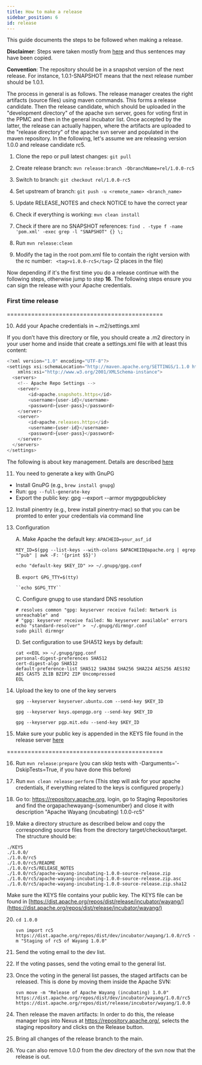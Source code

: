 ```yaml
---
title: How to make a release
sidebar_position: 6
id: release
---
```


This guide documents the steps to be followed when making a release. 

**Disclaimer**: Steps were taken mostly from [here](https://plc4x.apache.org/plc4x/latest/developers/release/release.html) and thus sentences may have been copied.

**Convention**: The repository should be in a snapshot version of the next release. For instance, 1.0.1-SNAPSHOT means that the next release number should be 1.0.1.

The process in general is as follows. The release manager creates the right artifacts (source files) using maven commands. This forms  a release candidate. Then the release candidate, which should be uploaded in the "development directory" of the apache svn server, goes for voting first in the PPMC and then in the general incubator list. Once accepted by the latter, the release can actually happen, where the artifacts are uploaded to the "release directory" of the apache svn server and populated in the maven repository. In the following, let's assume we are releasing version 1.0.0 and release candidate rc5.

1. Clone the repo or pull latest changes:
``git pull`` 

2. Create release branch:
``mvn release:branch -DbranchName=rel/1.0.0-rc5``

3. Switch to branch:
``git checkout rel/1.0.0-rc5``

4. Set upstream of branch:
``git push -u <remote_name> <branch_name>``

5. Update RELEASE_NOTES and check NOTICE to have the correct year

6. Check if everything is working: 
    ``mvn clean install``


7. Check if there are no SNAPSHOT references: ``find . -type f -name 'pom.xml' -exec grep -l "SNAPSHOT" {} \;``

8. Run ``mvn release:clean``

9. Modify the tag in the root pom.xml file to contain the right version with the rc number:
`` <tag>v1.0.0-rc5</tag>`` (2 places in the file)

Now depending if it's the first time you do a release continue with the following steps, otherwise jump to step **16**.
The following steps ensure you can sign the release with your Apache credentials.

### First time release
=============================================

10. Add your Apache credentials in ~.m2/settings.xml

If you don’t have this directory or file, you should create a .m2 directory in your user home and inside that create a settings.xml file with at least this content:

```javascript
<?xml version="1.0" encoding="UTF-8"?>
<settings xsi:schemaLocation="http://maven.apache.org/SETTINGS/1.1.0 http://maven.apache.org/xsd/settings-1.1.0.xsd" xmlns="http://maven.apache.org/SETTINGS/1.1.0"
    xmlns:xsi="http://www.w3.org/2001/XMLSchema-instance">
  <servers>
    <!-- Apache Repo Settings -->
    <server>
        <id>apache.snapshots.https</id>
        <username>{user-id}</username>
        <password>{user-pass}</password>
    </server>
    <server>
        <id>apache.releases.https</id>
        <username>{user-id}</username>
        <password>{user-pass}</password>
    </server>
  </servers>
</settings>
```

The following is about key management. Details are described [here](https://pulsar.apache.org/contribute/create-gpg-keys/)

11. You need to generate a key with GnuPG
- Install GnuPG (e.g., ``brew install gnupg``)
- Run: ``gpg --full-generate-key``
- Export the public key: gpg --export --armor mygpgpublickey 

12. Install pinentry (e.g., brew install pinentry-mac) so that you can be promted to enter your credentials via command line

13. Configuration

    A. Make Apache the default key:
    ``APACHEID=your_asf_id``

    ``KEY_ID=$(gpg --list-keys --with-colons $APACHEID@apache.org | egrep "^pub" | awk -F: '{print $5}')``

    ``echo "default-key $KEY_ID" >> ~/.gnupg/gpg.conf``

    B. ``export GPG_TTY=$(tty)``

        ``echo $GPG_TTY``

    C. Configure gnupg to use standard DNS resolution

    ```
    # resolves common "gpg: keyserver receive failed: Network is unreachable" and
    # "gpg: keyserver receive failed: No keyserver available" errors
    echo "standard-resolver" >  ~/.gnupg/dirmngr.conf
    sudo pkill dirmngr
    ```

    D. Set configuration to use SHA512 keys by default:
    ```
    cat <<EOL >> ~/.gnupg/gpg.conf
    personal-digest-preferences SHA512
    cert-digest-algo SHA512
    default-preference-list SHA512 SHA384 SHA256 SHA224 AES256 AES192 AES CAST5 ZLIB BZIP2 ZIP Uncompressed
    EOL
    ```

14. Upload the key to one of the key servers

    ``gpg --keyserver keyserver.ubuntu.com --send-key $KEY_ID``

    ``gpg --keyserver keys.openpgp.org --send-key $KEY_ID``

    ``gpg --keyserver pgp.mit.edu --send-key $KEY_ID``

15. Make sure your public key is appended in the KEYS file found in the release server [here](https://dist.apache.org/repos/dist/release/incubator/wayang/)

=============================================

16. Run ``mvn release:prepare`` (you can skip tests with -Darguments='-DskipTests=True, if you have done this before)

17. Run ``mvn clean release:perform`` (This step will ask for your apache credentials, if everything related to the keys is configured properly.)

18. Go to: https://repository.apache.org, login, go to Staging Repositories and find the orgapachewayang-{somenumber} and close it with description "Apache Wayang (incubating) 1.0.0-rc5"

19. Make a directory structure as described below and copy the corresponding source files from the directory target/checkout/target. The structure should be:
```
./KEYS
./1.0.0/
./1.0.0/rc5
./1.0.0/rc5/README
./1.0.0/rc5/RELEASE_NOTES
./1.0.0/rc5/apache-wayang-incubating-1.0.0-source-release.zip
./1.0.0/rc5/apache-wayang-incubating-1.0.0-source-release.zip.asc
./1.0.0/rc5/apache-wayang-incubating-1.0.0-source-release.zip.sha12
```

Make sure the KEYS file contains your public key. The KEYS file can be found in [https://dist.apache.org/repos/dist/release/incubator/wayang/](https://dist.apache.org/repos/dist/release/incubator/wayang/)

20. ``cd 1.0.0``

    ``svn import rc5 https://dist.apache.org/repos/dist/dev/incubator/wayang/1.0.0/rc5 -m "Staging of rc5 of Wayang 1.0.0"``

21. Send the voting email to the dev list.

22. If the voting passes, send the voting email to the general list.

23. Once the voting in the general list passes, the staged artifacts can be released. This is done by moving them inside the Apache SVN:

    ``svn move -m "Release of Apache Wayang (incubating) 1.0.0" https://dist.apache.org/repos/dist/dev/incubator/wayang/1.0.0/rc5 https://dist.apache.org/repos/dist/release/incubator/wayang/1.0.0``

24. Then release the maven artifacts: In order to do this, the release manager logs into Nexus at https://repository.apache.org/, selects the staging repository and clicks on the Release button.

25. Bring all changes of the release branch to the main.

26. You can also remove 1.0.0 from the dev directory of the svn now that the release is out.
